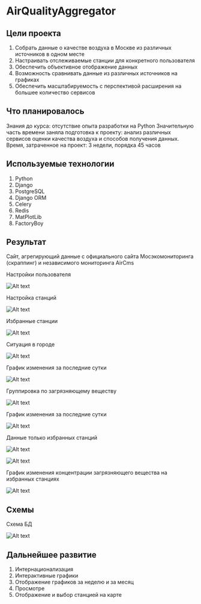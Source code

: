 # AirQualityAggregator

## Цели проекта

 1. Собрать данные о качестве воздуха в Москве из различных источников в одном месте
 2. Настраивать отслеживаемые станции для конкретного пользователя
 3. Обеспечить объективное отображение данных 
 4. Возможность сравнивать данные из различных источников на графиках
 5. Обеспечить масштабируемость с перспективой расширения на большее количество сервисов
 
 ## Что планировалось
 
 Знания до курса: отсутствие опыта разработки на Python
 Значительную часть времени заняла подготовка к проекту: анализ различных сервисов оценки качества воздуха и способов получения данных.
 Время, затраченное на проект: 3 недели, порядка 45 часов
 
 ## Используемые технологии
 
 1. Python
 2. Django
 3. PostgreSQL
 4. Django ORM
 5. Celery 
 6. Redis
 7. MatPlotLib
 8. FactoryBoy
 
 ## Результат
 
 Сайт, агрегирующий данные с официального сайта Мосэкомониторинга (скраппинг) и независимого мониторинга AirCms
 
 Настройки пользователя
 
 ![Alt text](img/User_settings.png?raw=true "Схема БД")
 
 Настройка станций 
 
 ![Alt text](img/My_stations_settings_all.png?raw=true "Схема БД")
 
 Избранные станции 
 
 ![Alt text](img/My_stations_settings.png?raw=true "Схема БД")
  
  
 Ситуация в городе 
 
 ![Alt text](img/Main_screen_by_service.png?raw=true "Схема БД")  
 
 График изменения за последние сутки
 
 ![Alt text](img/Graph_station_substance.png?raw=true "Схема БД") 
 
 Группировка по загрязняющему веществу
 
 ![Alt text](img/Main_screen_by_substance.png?raw=true "Схема БД")  
 
 График изменения за последние сутки
 
 ![Alt text](img/Graph_by_services.png?raw=true "Схема БД")   
 
 Данные только избранных станций
 
 ![Alt text](img/My_stations_by_service.png?raw=true "Схема БД")     
 
 ![Alt text](img/My_stations_by_substance.png?raw=true "Схема БД")  
 
 График изменения концентрации загрязняющего вещества на избранных станциях
 
 ![Alt text](img/My_stations_graph_by_substance.png?raw=true "Схема БД") 
 
 ## Схемы

Схема БД

![Alt text](img/ERScheme.png?raw=true "Схема БД")
 
 ## Дальнейшее развитие
  1. Интернационализация
  2. Интерактивные графики
  3. Отображение графиков за неделю и за месяц
  4. Просмотре 
  4. Отображение и выбор станцией на карте 